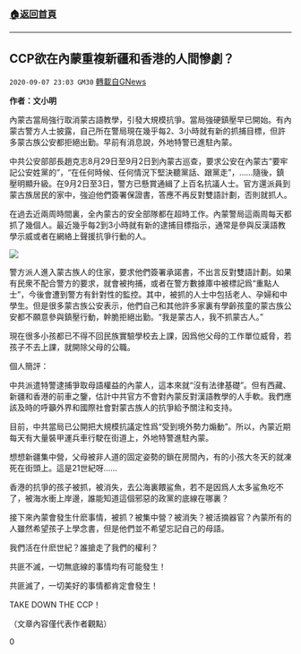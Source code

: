 ###  [:house:返回首頁](https://github.com/ourhimalayas/txt)
---

## CCP欲在內蒙重複新疆和香港的人間慘劇？
`2020-09-07 23:03 GM30` [轉載自GNews](https://gnews.org/zh-hant/340376/)

**作者：文小明**

內蒙古當局強行取消蒙古語教學，引發大規模抗爭。當局強硬鎮壓早已開始。有內蒙古警方人士披露，自己所在警局現在幾乎每2、3小時就有新的抓捕目標，但許多蒙古族公安都拒絕出勤。早前有消息說，外地特警已進駐內蒙。

中共公安部部長趙克志8月29日至9月2日到內蒙古巡查，要求公安在內蒙古“要牢記公安姓黨的”，“在任何時候、任何情況下堅決聽黨話、跟黨走”，……隨後，鎮壓明顯升級。在9月2日至3日，警方已懸賞通緝了上百名抗議人士。官方還派員到蒙古族居民的家中，強迫他們簽署保證書，答應不再反對雙語計劃，否則就抓人。

在過去近兩周時間裏，全內蒙古的安全部隊都在超時工作。內蒙警局這兩周每天都抓了幾個人。最近幾乎每2到3小時就有新的逮捕目標指示，通常是參與反漢語教學示威或者在網絡上聲援抗爭行動的人。

![](https://s3.amazonaws.com/gnews-media-offload/wp-content/uploads/2020/09/07225403/1-42.png)

警方派人進入蒙古族人的住家，要求他們簽署承諾書，不出言反對雙語計劃。如果有民衆不配合警方的要求，就會被拘捕，或者在警方數據庫中被標記爲“重點人士”，今後會遭到警方有針對性的監控。其中，被抓的人士中包括老人、孕婦和中學生。但是很多蒙古族公安表示，他們自己和其他許多家裏有學齡孩童的蒙古族公安都不願意參與鎮壓行動，幹脆拒絕出勤。“我是蒙古人，我不抓蒙古人。”

現在很多小孩都已不得不回民族實驗學校去上課，因爲他父母的工作單位威脅，若孩子不去上課，就開除父母的公職。

個人簡評：

中共派遣特警逮捕爭取母語權益的內蒙人，這本來就“沒有法律基礎”。但有西藏、新疆和香港的前車之鑒，估計中共官方不會對內蒙反對漢語教學的人手軟。我們應該及時的呼籲外界和國際社會對蒙古族人的抗爭給予關注和支持。

目前，中共當局已公開把大規模抗議定性爲“受到境外勢力煽動”。所以，內蒙近期每天有大量裝甲運兵車行駛在街道上，外地特警進駐內蒙。

想想新疆集中營，父母被非人道的固定姿勢的鎖在房間內，有的小孩大冬天的就凍死在街頭上。這是21世紀呀……

香港的抗爭的孩子被抓，被消失，去公海裏餵鲨魚，若不是因爲人太多鲨魚吃不了，被海水衝上岸邊，誰能知道這個邪惡的政黨的底線在哪裏？

接下來內蒙會發生什麽事情，被抓？被集中營？被消失？被活摘器官？內蒙所有的人雖然希望孩子上學念書，但是他們並不希望忘記自己的母語。

我們活在什麽世紀？誰搶走了我們的權利？

共匪不滅，一切無底線的事情均有可能發生！

共匪滅了，一切美好的事情都肯定會發生！

TAKE DOWN THE CCP！

（文章內容僅代表作者觀點）

0
